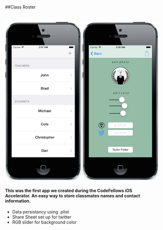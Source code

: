 ##Class Roster

![alt tag](RosterApp/ss.png)
=====

#### This was the first app we created during the CodeFellows iOS Accelerator. An easy way to store classmates names and contact information. 

- Data persistancy using .plist
- Share Sheet set up for twitter
- RGB slider for background color